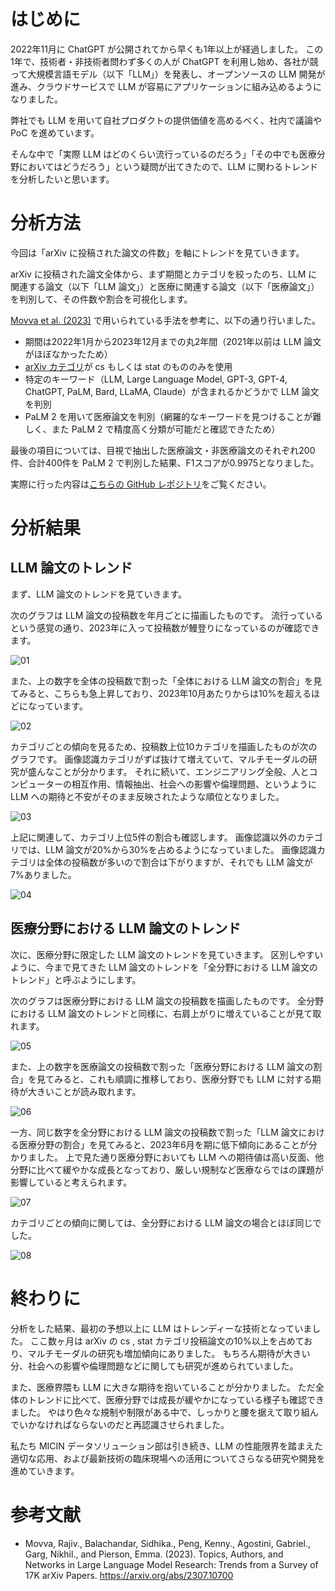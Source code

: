 # はじめに
2022年11月に ChatGPT が公開されてから早くも1年以上が経過しました。
この1年で、技術者・非技術者問わず多くの人が ChatGPT を利用し始め、各社が競って大規模言語モデル（以下「LLM」）を発表し、オープンソースの LLM 開発が進み、クラウドサービスで LLM が容易にアプリケーションに組み込めるようになりました。

弊社でも LLM を用いて自社プロダクトの提供価値を高めるべく、社内で議論や PoC を進めています。

そんな中で「実際 LLM はどのくらい流行っているのだろう」「その中でも医療分野においてはどうだろう」という疑問が出てきたので、LLM に関わるトレンドを分析したいと思います。

# 分析方法
今回は「arXiv に投稿された論文の件数」を軸にトレンドを見ていきます。

arXiv に投稿された論文全体から、まず期間とカテゴリを絞ったのち、LLM に関連する論文（以下「LLM 論文」）と医療に関連する論文（以下「医療論文」）を判別して、その件数や割合を可視化します。

[Movva et al. (2023)](https://arxiv.org/abs/2307.10700) で用いられている手法を参考に、以下の通り行いました。

- 期間は2022年1月から2023年12月までの丸2年間（2021年以前は LLM 論文がほぼなかったため）
- [arXiv カテゴリ](https://arxiv.org/category_taxonomy)が cs もしくは stat のもののみを使用
- 特定のキーワード（LLM, Large Language Model, GPT-3, GPT-4, ChatGPT, PaLM, Bard, LLaMA, Claude）が含まれるかどうかで LLM 論文を判別
- PaLM 2 を用いて医療論文を判別（網羅的なキーワードを見つけることが難しく、また PaLM 2 で精度高く分類が可能だと確認できたため）

最後の項目については、目視で抽出した医療論文・非医療論文のそれぞれ200件、合計400件を PaLM 2 で判別した結果、F1スコアが0.9975となりました。

実際に行った内容は[こちらの GitHub レポジトリ](https://github.com/yuichi0625/blog-llm-trend-analysis)をご覧ください。

# 分析結果
## LLM 論文のトレンド
まず、LLM 論文のトレンドを見ていきます。

次のグラフは LLM 論文の投稿数を年月ごとに描画したものです。
流行っているという感覚の通り、2023年に入って投稿数が鰻登りになっているのが確認できます。

![01](./png/01.png)

また、上の数字を全体の投稿数で割った「全体における LLM 論文の割合」を見てみると、こちらも急上昇しており、2023年10月あたりからは10%を超えるほどになっています。

![02](./png/02.png)

カテゴリごとの傾向を見るため、投稿数上位10カテゴリを描画したものが次のグラフです。
画像認識カテゴリがずば抜けて増えていて、マルチモーダルの研究が盛んなことが分かります。
それに続いて、エンジニアリング全般、人とコンピューターの相互作用、情報抽出、社会への影響や倫理問題、というように LLM への期待と不安がそのまま反映されたような順位となりました。

![03](./png/03.png)

上記に関連して、カテゴリ上位5件の割合も確認します。
画像認識以外のカテゴリでは、LLM 論文が20%から30%を占めるようになっていました。
画像認識カテゴリは全体の投稿数が多いので割合は下がりますが、それでも LLM 論文が7%ありました。

![04](./png/04.png)

## 医療分野における LLM 論文のトレンド
次に、医療分野に限定した LLM 論文のトレンドを見ていきます。
区別しやすいように、今まで見てきた LLM 論文のトレンドを「全分野における LLM 論文のトレンド」と呼ぶようにします。

次のグラフは医療分野における LLM 論文の投稿数を描画したものです。
全分野における LLM 論文のトレンドと同様に、右肩上がりに増えていることが見て取れます。

![05](./png/05.png)

また、上の数字を医療論文の投稿数で割った「医療分野における LLM 論文の割合」を見てみると、これも順調に推移しており、医療分野でも LLM に対する期待が大きいことが読み取れます。

![06](./png/06.png)

一方、同じ数字を全分野における LLM 論文の投稿数で割った「LLM 論文における医療分野の割合」を見てみると、2023年6月を期に低下傾向にあることが分かりました。
上で見た通り医療分野においても LLM への期待値は高い反面、他分野に比べて緩やかな成長となっており、厳しい規制など医療ならではの課題が影響していると考えられます。

![07](./png/07.png)

カテゴリごとの傾向に関しては、全分野における LLM 論文の場合とほぼ同じでした。

![08](./png/08.png)

# 終わりに
分析をした結果、最初の予想以上に LLM はトレンディーな技術となっていました。
ここ数ヶ月は arXiv の cs , stat カテゴリ投稿論文の10%以上を占めており、マルチモーダルの研究も増加傾向にありました。
もちろん期待が大きい分、社会への影響や倫理問題などに関しても研究が進められていました。

また、医療界隈も LLM に大きな期待を抱いていることが分かりました。
ただ全体のトレンドに比べて、医療分野では成長が緩やかになっている様子も確認できました。
やはり色々な規制や制限がある中で、しっかりと腰を据えて取り組んでいかなければならないのだと再認識させられました。

私たち MICIN データソリューション部は引き続き、LLM の性能限界を踏まえた適切な応用、および最新技術の臨床現場への活用についてさらなる研究や開発を進めていきます。

# 参考文献
- Movva, Rajiv., Balachandar, Sidhika., Peng, Kenny., Agostini, Gabriel., Garg, Nikhil., and Pierson, Emma. (2023). Topics, Authors, and Networks in Large Language Model Research: Trends from a Survey of 17K arXiv Papers. https://arxiv.org/abs/2307.10700
